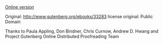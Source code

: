 [Online version](http://calculusmadeeasy.org/)

Original:
http://www.gutenberg.org/ebooks/33283
license original: Public Domain

Thanks to Paula Appling, Don Bindner, Chris Curnow, Andrew D. Hwang
and
Project Gutenberg Online Distributed Proofreading Team
